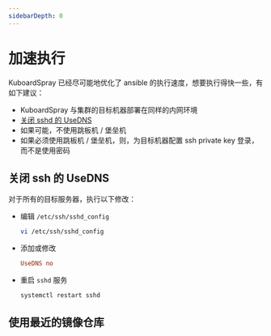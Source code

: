 ```yaml
---
sidebarDepth: 0
---
```


# 加速执行

KuboardSpray 已经尽可能地优化了 ansible 的执行速度，想要执行得快一些，有如下建议：

* KuboardSpray 与集群的目标机器部署在同样的内网环境
* [关闭 sshd 的 UseDNS](#关闭-ssh-的-usedns)
* 如果可能，不使用跳板机 / 堡垒机
* 如果必须使用跳板机 / 堡垒机，则，为目标机器配置 ssh private key 登录，而不是使用密码

## 关闭 ssh 的 UseDNS

对于所有的目标服务器，执行以下修改：

* 编辑 `/etc/ssh/sshd_config`
  ``` sh
  vi /etc/ssh/sshd_config
  ```
* 添加或修改
  ```ini
  UseDNS no
  ```
* 重启 `sshd` 服务
  ```sh
  systemctl restart sshd
  ```
## 使用最近的镜像仓库